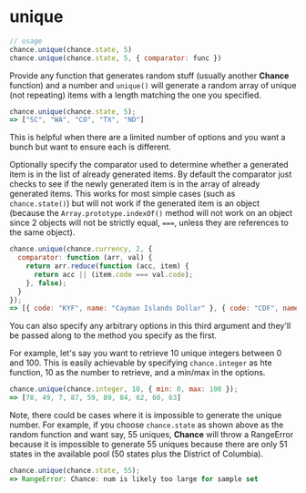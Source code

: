 # unique

```js
// usage
chance.unique(chance.state, 5)
chance.unique(chance.state, 5, { comparator: func })
```

Provide any function that generates random stuff (usually another **Chance** function) and a number and `unique()` will generate a random array of unique (not repeating) items with a length matching the one you specified.

```js
chance.unique(chance.state, 5);
=> ["SC", "WA", "CO", "TX", "ND"]
```

This is helpful when there are a limited number of options and you want a bunch but want to ensure each is different.

Optionally specify the comparator used to determine whether a generated item is in the list of already generated items. By default the comparator just checks to see if the newly generated item is in the array of already generated items. This works for most simple cases (such as `chance.state()`) but will not work if the generated item is an object (because the `Array.prototype.indexOf()` method will not work on an object since 2 objects will not be strictly equal, `===`, unless they are references to the same object).

```js
chance.unique(chance.currency, 2, {
  comparator: function (arr, val) {
    return arr.reduce(function (acc, item) {
      return acc || (item.code === val.code);
    }, false);
  }
});
=> [{ code: "KYF", name: "Cayman Islands Dollar" }, { code: "CDF", name: "Congo/Kinshasa Franc" }]
```

You can also specify any arbitrary options in this third argument and they'll be passed along to the method you specify as the first.

For example, let's say you want to retrieve 10 unique integers between 0 and 100. This is easily achievable by specifying `chance.integer` as hte function, 10 as the number to retrieve, and a min/max in the options.

```js
chance.unique(chance.integer, 10, { min: 0, max: 100 });
=> [78, 49, 7, 87, 59, 89, 84, 62, 60, 63]
```

Note, there could be cases where it is impossible to generate the unique number. For example, if you choose `chance.state` as shown above as the random function and want say, 55 uniques, **Chance** will throw a RangeError because it is impossible to generate 55 uniques because there are only 51 states in the available pool (50 states plus the District of Columbia).

```js
chance.unique(chance.state, 55);
=> RangeError: Chance: num is likely too large for sample set
```
